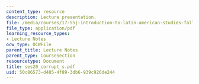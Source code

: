 ```yaml
---
content_type: resource
description: Lecture presentation.
file: /media/courses/17-55j-introduction-to-latin-american-studies-fall-2006/50c86573d4854f893db6939c926de244_ses20_corrupt_s.pdf
file_type: application/pdf
learning_resource_types:
- Lecture Notes
ocw_type: OCWFile
parent_title: Lecture Notes
parent_type: CourseSection
resourcetype: Document
title: ses20_corrupt_s.pdf
uid: 50c86573-d485-4f89-3db6-939c926de244
---
```

